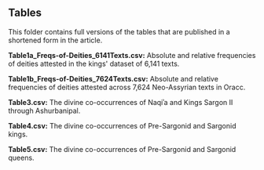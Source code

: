 ## Tables

This folder contains full versions of the tables that are published in a shortened form in the article.

<b>Table1a_Freqs-of-Deities_6141Texts.csv:</b> Absolute and relative frequencies of deities attested in the kings' dataset of 6,141 texts.

<b>Table1b_Freqs-of-Deities_7624Texts.csv:</b> Absolute and relative frequencies of deities attested across 7,624 Neo-Assyrian texts in Oracc.

<b>Table3.csv:</b> The divine co-occurrences of Naqiʾa and Kings Sargon II through Ashurbanipal.

<b>Table4.csv:</b> The divine co-occurrences of Pre-Sargonid and Sargonid kings.

<b>Table5.csv:</b> The divine co-occurrences of Pre-Sargonid and Sargonid queens.

